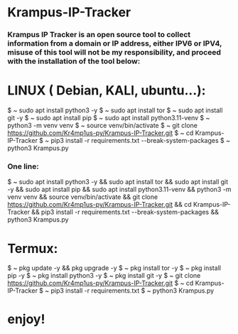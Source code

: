 # Krampus-IP-Tracker

### Krampus IP Tracker is an open source tool to collect information from a domain or IP address, either IPV6 or IPV4, misuse of this tool will not be my responsibility, and proceed with the installation of the tool below:

# LINUX ( Debian, KALI, ubuntu...):

$ ~ sudo apt install python3 -y
$ ~ sudo apt install tor
$ ~ sudo apt install git -y
$ ~ sudo apt install pip
$ ~ sudo apt install python3.11-venv
$ ~ python3 -m venv venv
$ ~ source venv/bin/activate
$ ~ git clone https://github.com/Kr4mp1us-py/Krampus-IP-Tracker.git
$ ~ cd Krampus-IP-Tracker
$ ~ pip3 install -r requirements.txt --break-system-packages
$ ~ python3 Krampus.py
### One line:
$ ~ sudo apt install python3 -y && sudo apt install tor && sudo apt install git -y && sudo apt install pip && sudo apt install python3.11-venv && python3 -m venv venv && source venv/bin/activate && git clone https://github.com/Kr4mp1us-py/Krampus-IP-Tracker.git && cd Krampus-IP-Tracker && pip3 install -r requirements.txt --break-system-packages && python3 Krampus.py

# Termux:
$ ~ pkg update -y && pkg upgrade -y
$ ~ pkg install tor -y
$ ~ pkg install pip -y
$ ~ pkg install python3 -y
$ ~ pkg install git -y
$ ~ git clone https://github.com/Kr4mp1us-py/Krampus-IP-Tracker.git
$ ~ cd Krampus-IP-Tracker
$ ~ pip3 install -r requirements.txt 
$ ~ python3 Krampus.py

# enjoy!
